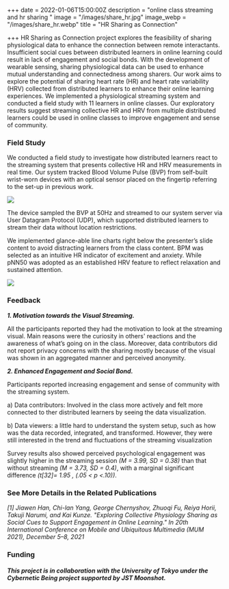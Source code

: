 +++
date = 2022-01-06T15:00:00Z
description = "online class streaming and hr sharing "
image = "/images/share_hr.jpg"
image_webp = "/images/share_hr.webp"
title = "HR Sharing as Connection"

+++
HR Sharing as Connection project explores the feasibility of sharing physiological data to enhance the connection between remote interactants. Insufficient social cues between distributed learners in online learning could result in lack of engagement and social bonds. With the development of wearable sensing, sharing physiological data can be used to enhance mutual understanding and connectedness among sharers. Our work aims to explore the potential of sharing heart rate (HR) and heart rate variability (HRV) collected from distributed learners to enhance their online learning experiences. We implemented a physiological streaming system and conducted a field study with 11 learners in online classes.  Our exploratory results suggest streaming collective HR and HRV from multiple distributed learners could be used in online classes to improve engagement and sense of community.

### Field Study

We conducted a field study to investigate how distributed learners react to the streaming system that presents collective HR and HRV measurements in real time. Our system tracked Blood Volume Pulse (BVP) from self-built wrist-worn devices with an optical sensor placed on the fingertip referring to the set-up in previous work.

![](/images/device-1.jpg)

The device sampled the BVP at 50Hz and streamed to our system server via User Datagram Protocol (UDP), which supported distributed learners to stream their data without location restrictions.

We implemented glance-able line charts right below the presenter’s slide content  to avoid distracting learners from the class content. BPM was selected as an intuitive HR indicator of excitement and anxiety. While pNN50 was adopted as an established HRV feature to reflect relaxation and sustained attention.

![](/images/streaming.jpg)

### Feedback

**_1. Motivation towards the Visual Streaming._**

All the participants reported they had the motivation to look at the streaming visual. Main reasons were the curiosity in others' reactions and the awareness of what’s going on in the class. Moreover, data contributors did not report privacy concerns with the sharing mostly because of the visual was shown in an aggregated manner and perceived anonymity.

**_2. Enhanced Engagement and Social Bond._**

Participants reported increasing engagement and sense of community with the streaming system.

a) Data contributors: Involved in the class more actively and felt more connected to ther distributed learners by seeing the data visualization.

b) Data viewers: a little hard to understand the system setup, such as how was the data recorded, integrated, and transformed. However, they were still interested in the trend and fluctuations of the streaming visualization

Survey results also showed perceived psychological engagement was slightly higher in the streaming session _(M = 3.99, SD = 0.38)_ than that without streaming _(M = 3.73, SD = 0.4)_, with a marginal significant difference _(t\[32\]= 1.95 , (.05 < p <.10))_.

### See More Details in the Related Publications

_\[1\]_ _Jiawen Han, Chi-lan Yang, George Chernyshov, Zhuoqi Fu, Reiya Horii, Takuji Narumi, and Kai Kunze. "Exploring Collective Physiology Sharing as Social Cues to Support Engagement in Online Learning." In 20th International Conference on Mobile and Ubiquitous Multimedia (MUM 2021), December 5–8, 2021_

### Funding

##### _This project is in collaboration with the University of Tokyo under the Cybernetic Being project supported by JST Moonshot._
